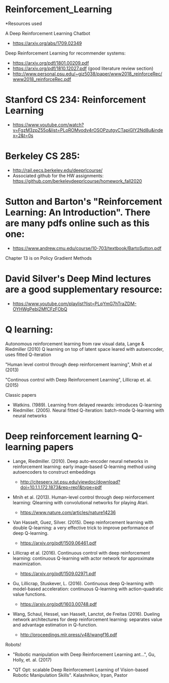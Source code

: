 # Reinforcement_Learning

*Resources used 


A Deep Reinforcement Learning Chatbot 

- https://arxiv.org/abs/1709.02349


Deep Reinforcement Learning for recommender systems:
- https://arxiv.org/pdf/1801.00209.pdf
- https://arxiv.org/pdf/1810.12027.pdf (good literature review section)
- http://www.personal.psu.edu/~gjz5038/paper/www2018_reinforceRec/www2018_reinforceRec.pdf


# Stanford CS 234: Reinforcement Learning

- https://www.youtube.com/watch?v=FgzM3zpZ55o&list=PLoROMvodv4rOSOPzutgyCTapiGlY2Nd8u&index=2&t=0s




# Berkeley CS 285:

- http://rail.eecs.berkeley.edu/deeprlcourse/
- Associated github for the HW assignments: https://github.com/berkeleydeeprlcourse/homework_fall2020



# Sutton and Barton's "Reinforcement Learning: An Introduction".  There are many pdfs online such as this one:
 - https://www.andrew.cmu.edu/course/10-703/textbook/BartoSutton.pdf

Chapter 13 is on Policy Gradient Methods

# David Silver's Deep Mind lectures are a good supplementary resource:
 - https://www.youtube.com/playlist?list=PLqYmG7hTraZDM-OYHWgPebj2MfCFzFObQ


# Q learning:
Autonomous reinforcement learning from raw visual data, Lange & Riedmiller (2010)
 Q learning on top of latent space leared with autoencoder, uses fitted Q-iteration

"Human level control through deep reinforcement learning", Mnih et al (2013)

"Continous control with Deep Reinforcement Learning", Lillicrap et. al. (2015)

Classic papers
- Watkins. (1989). Learning from delayed rewards: introduces Q-learning
- Riedmiller. (2005). Neural fitted Q-iteration: batch-mode Q-learning with neural
networks

# Deep reinforcement learning Q-learning papers
- Lange, Riedmiller. (2010). Deep auto-encoder neural networks in reinforcement learning: early image-based Q-learning method using autoencoders to construct embeddings
  - http://citeseerx.ist.psu.edu/viewdoc/download?doi=10.1.1.172.1873&rep=rep1&type=pdf
- Mnih et al. (2013). Human-level control through deep reinforcement learning: Qlearning with convolutional networks for playing Atari.
  - https://www.nature.com/articles/nature14236
- Van Hasselt, Guez, Silver. (2015). Deep reinforcement learning with double Q-learning: a very effective trick to improve performance of deep Q-learning.
  - https://arxiv.org/pdf/1509.06461.pdf
- Lillicrap et al. (2016). Continuous control with deep reinforcement learning: continuous Q-learning with actor network for approximate maximization.
  - https://arxiv.org/pdf/1509.02971.pdf

- Gu, Lillicrap, Stuskever, L. (2016). Continuous deep Q-learning with model-based acceleration: continuous Q-learning with action-quadratic value functions.
  - https://arxiv.org/pdf/1603.00748.pdf

- Wang, Schaul, Hessel, van Hasselt, Lanctot, de Freitas (2016). Dueling network architectures for deep reinforcement learning: separates value and advantage estimation in Q-function.
  - http://proceedings.mlr.press/v48/wangf16.pdf

Robots!
- "Robotic manipulation with Deep Reinforcement Learning ant...", Gu, Holly, et. al. (2017)

- "QT Opt: scalable Deep Reinforcement Learning of Vision-based Robotic Manipulation Skills".  Kalashnikov, Irpan, Pastor
